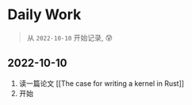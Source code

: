 # Daily Work
> 从 `2022-10-10` 开始记录, 😰

## 2022-10-10
1. 读一篇论文 [[The case for writing a kernel in Rust]]
2. 开始